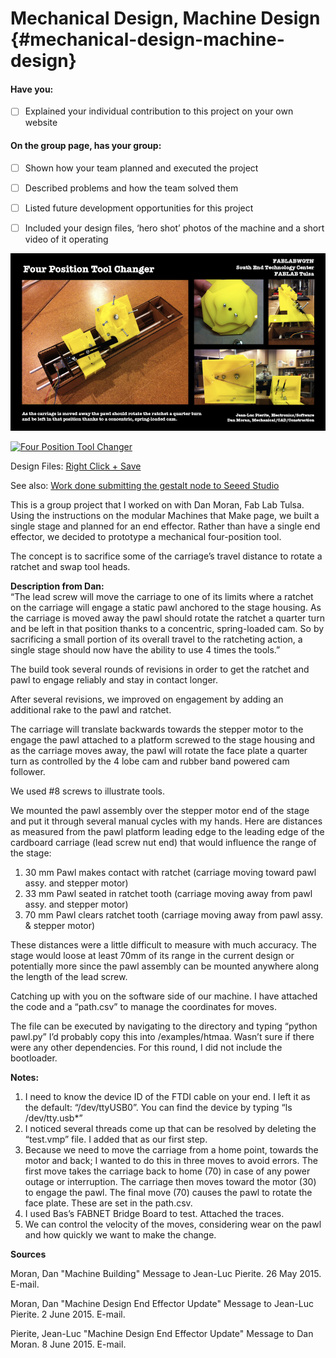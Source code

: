 # Mechanical Design, Machine Design {#mechanical-design-machine-design}

#### Have you:

* [ ] Explained your individual contribution to this project on your own website

#### On the group page, has your group:

* [ ] Shown how your team planned and executed the project

* [ ] Described problems and how the team solved them

* [ ] Listed future development opportunities for this project

* [ ] Included your design files, ‘hero shot’ photos of the machine and a short video of it operating

![](/assets/four-pos-tool-slide.png)

[![Four Position Tool Changer](https://img.youtube.com/vi/qs3NtUlOjG4/0.jpg)](https://www.youtube.com/watch?v=qs3NtUlOjG4 "Four Position Tool Changer")

Design Files: [Right Click + Save](/uploads/four-pos-tool.zip)

See also: [Work done submitting the gestalt node to Seeed Studio](/mar-01-electronics-design.md)

This is a group project that I worked on with Dan Moran, Fab Lab Tulsa. Using the instructions on the modular Machines that Make page, we built a single stage and planned for an end effector. Rather than have a single end effector, we decided to prototype a mechanical four-position tool.

The concept is to sacrifice some of the carriage’s travel distance to rotate a ratchet and swap tool heads.

**Description from Dan:**  
“The lead screw will move the carriage to one of its limits where a ratchet on the carriage will engage a static pawl anchored to the stage housing. As the carriage is moved away the pawl should rotate the ratchet a quarter turn and be left in that position thanks to a concentric, spring-loaded cam. So by sacrificing a small portion of its overall travel to the ratcheting action, a single stage should now have the ability to use 4 times the tools.”

The build took several rounds of revisions in order to get the ratchet and pawl to engage reliably and stay in contact longer.

After several revisions, we improved on engagement by adding an additional rake to the pawl and ratchet.

The carriage will translate backwards towards the stepper motor to the engage the pawl attached to a platform screwed to the stage housing and as the carriage moves away, the pawl will rotate the face plate a quarter turn as controlled by the 4 lobe cam and rubber band powered cam follower.

We used \#8 screws to illustrate tools.

We mounted the pawl assembly over the stepper motor end of the stage and put it through several manual cycles with my hands. Here are distances as measured from the pawl platform leading edge to the leading edge of the cardboard carriage \(lead screw nut end\) that would influence the range of the stage:

1. 30 mm Pawl makes contact with ratchet \(carriage moving toward pawl assy. and stepper motor\)
2. 33 mm Pawl seated in ratchet tooth \(carriage moving away from pawl assy. and stepper motor\)
3. 70 mm Pawl clears ratchet tooth \(carriage moving away from pawl assy. & stepper motor\)

These distances were a little difficult to measure with much accuracy. The stage would loose at least 70mm of its range in the current design or potentially more since the pawl assembly can be mounted anywhere along the length of the lead screw.

Catching up with you on the software side of our machine. I have attached the code and a “path.csv” to manage the coordinates for moves.

The file can be executed by navigating to the directory and typing “python pawl.py” I’d probably copy this into /examples/htmaa. Wasn’t sure if there were any other dependencies. For this round, I did not include the bootloader.

**Notes:**

1. I need to know the device ID of the FTDI cable on your end. I left it as the default: “/dev/ttyUSB0”. You can find the device by typing “ls /dev/tty.usb\*”
2. I noticed several threads come up that can be resolved by deleting the “test.vmp” file. I added that as our first step.
3. Because we need to move the carriage from a home point, towards the motor and back; I wanted to do this in three moves to avoid errors. The first move takes the carriage back to home \(70\) in case of any power outage or interruption. The carriage then moves toward the motor \(30\) to engage the pawl. The final move \(70\) causes the pawl to rotate the face plate. These are set in the path.csv.
4. I used Bas’s FABNET Bridge Board to test. Attached the traces.
5. We can control the velocity of the moves, considering wear on the pawl and how quickly we want to make the change.

**Sources**

Moran, Dan "Machine Building" Message to Jean-Luc Pierite. 26 May 2015. E-mail.

Moran, Dan "Machine Design End Effector Update" Message to Jean-Luc Pierite. 2 June 2015. E-mail.

Pierite, Jean-Luc "Machine Design End Effector Update" Message to Dan Moran. 8 June 2015. E-mail.

